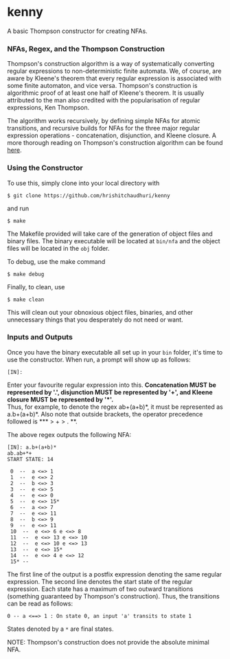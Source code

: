 # kenny
A basic Thompson constructor for creating NFAs.

### NFAs, Regex, and the Thompson Construction
Thompson's construction algorithm is a way of systematically converting regular expressions to non-deterministic finite automata. We, of course, are aware by Kleene's theorem that every regular expression is associated with some finite automaton, and vice versa. Thompson's construction is algorithmic proof of at least one half of Kleene's theorem. It is usually attributed to the man also credited with the popularisation of regular expressions, Ken Thompson.   
  
The algorithm works recursively, by defining simple NFAs for atomic transitions, and recursive builds for NFAs for the three major regular expression operations - concatenation, disjunction, and Kleene closure. A more thorough reading on Thompson's construction algorithm can be found [here](https://medium.com/swlh/visualizing-thompsons-construction-algorithm-for-nfas-step-by-step-f92ef378581b).  
  
### Using the Constructor
To use this, simply clone into your local directory with
```
$ git clone https://github.com/hrishitchaudhuri/kenny
```
and run
```
$ make
```
The Makefile provided will take care of the generation of object files and binary files. The binary executable will be located at `bin/nfa` and the object files will be located in the `obj` folder.   
  
To debug, use the make command
```
$ make debug
```
  
Finally, to clean, use 
```
$ make clean
```  
This will clean out your obnoxious object files, binaries, and other unnecessary things that you desperately do not need or want.

### Inputs and Outputs
Once you have the binary executable all set up in your `bin` folder, it's time to use the constructor. When run, a prompt will show up as follows:
```
[IN]: 
```
Enter your favourite regular expression into this. **Concatenation MUST be represented by '.', disjunction MUST be represented by '+', and Kleene closure MUST be represented by '\*'.**  
Thus, for example, to denote the regex ab+(a+b)\*, it must be represented as a.b+(a+b)\*. Also note that outside brackets, the operator precedence followed is **\* > + > . **.

The above regex outputs the following NFA:
```
[IN]: a.b+(a+b)*
ab.ab+*+
START STATE: 14

 0  --  a <=> 1
 1  --  e <=> 2
 2  --  b <=> 3
 3  --  e <=> 5
 4  --  e <=> 0
 5  --  e <=> 15*
 6  --  a <=> 7
 7  --  e <=> 11
 8  --  b <=> 9
 9  --  e <=> 11
 10  --  e <=> 6 e <=> 8
 11  --  e <=> 13 e <=> 10
 12  --  e <=> 10 e <=> 13
 13  --  e <=> 15*
 14  --  e <=> 4 e <=> 12
 15* --
```
The first line of the output is a postfix expression denoting the same regular expression. The second line denotes the start state of the regular expression. Each state has a maximum of two outward transitions (something guaranteed by Thompson's construction). Thus, the transitions can be read as follows: 
```
0 -- a <==> 1 : On state 0, an input 'a' transits to state 1
```
States denoted by a `*` are final states.

NOTE: Thompson's construction does not provide the absolute minimal NFA. 
